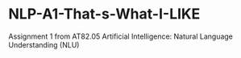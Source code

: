 # NLP-A1-That-s-What-I-LIKE
Assignment 1 from AT82.05 Artificial Intelligence: Natural Language Understanding (NLU)
